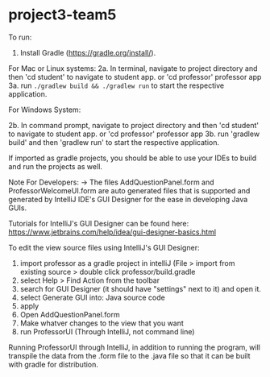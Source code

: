 # project3-team5

To run: 
1. Install Gradle (https://gradle.org/install/).

For Mac or Linux systems:
2a. In terminal, navigate to project directory and then 'cd student' to navigate to student app.
    or 'cd professor' professor app
3a. run `./gradlew build && ./gradlew run` to start the respective application.

For Windows System:

2b. In command prompt, navigate to project directory and then 'cd student' to navigate to student app.
    or 'cd professor' professor app
3b. run 'gradlew build' and then 'gradlew run' to start the respective application.

If imported as gradle projects, you should be able to use your IDEs to build and run the projects as well.

Note For Developers:
-> The files AddQuestionPanel.form and ProfessorWelcomeUI.form are auto generated files that is supported and
generated by IntelliJ IDE's GUI Designer for the ease in developing Java GUIs.

Tutorials for IntelliJ's GUI Designer can be found here: https://www.jetbrains.com/help/idea/gui-designer-basics.html 

To edit the view source files using IntelliJ's GUI Designer:
1. import professor as a gradle project in intelliJ (File > import from existing source > double click professor/build.gradle
2. select Help > Find Action from the toolbar
3. search for GUI Designer (it should have "settings" next to it) and open it.
4. select Generate GUI into: Java source code
5. apply
6. Open AddQuestionPanel.form
7. Make whatver changes to the view that you want
8. run ProfessorUI (Through IntelliJ, not command line)

Running ProfessorUI through IntelliJ, in addition to running the program, will transpile the data from the .form file to the .java file so that it can be built with gradle for distribution.
